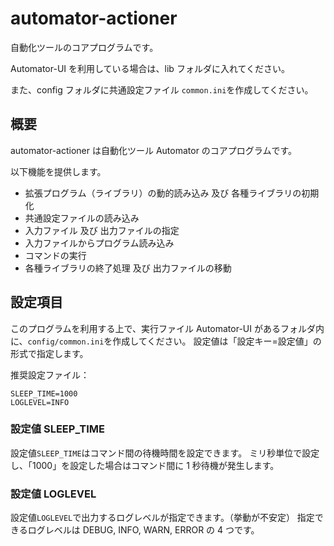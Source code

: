 # automator-actioner

自動化ツールのコアプログラムです。

Automator-UI を利用している場合は、lib フォルダに入れてください。

また、config フォルダに共通設定ファイル `common.ini`を作成してください。

## 概要

automator-actioner は自動化ツール Automator のコアプログラムです。

以下機能を提供します。

- 拡張プログラム（ライブラリ）の動的読み込み 及び 各種ライブラリの初期化
- 共通設定ファイルの読み込み
- 入力ファイル 及び 出力ファイルの指定
- 入力ファイルからプログラム読み込み
- コマンドの実行
- 各種ライブラリの終了処理 及び 出力ファイルの移動

## 設定項目

このプログラムを利用する上で、実行ファイル Automator-UI があるフォルダ内に、`config/common.ini`を作成してください。
設定値は「設定キー=設定値」の形式で指定します。

推奨設定ファイル：

```
SLEEP_TIME=1000
LOGLEVEL=INFO
```

### 設定値 SLEEP_TIME

設定値`SLEEP_TIME`はコマンド間の待機時間を設定できます。
ミリ秒単位で設定し、「1000」を設定した場合はコマンド間に 1 秒待機が発生します。

### 設定値 LOGLEVEL

設定値`LOGLEVEL`で出力するログレベルが指定できます。（挙動が不安定）
指定できるログレベルは DEBUG, INFO, WARN, ERROR の 4 つです。

